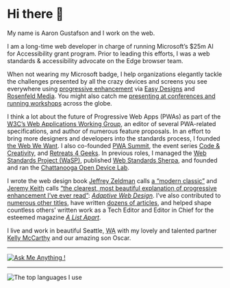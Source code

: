 # Hi there 👋

<p>My name is Aaron Gustafson and I work on the web.</p>

<p>I am a long-time web developer in charge of running Microsoft’s $25m AI for Accessibility grant program. Prior to leading this efforts, I was a web standards &amp; accessibility advocate on the Edge browser team.</p>

<p>When not wearing my Microsoft badge, I help organizations elegantly tackle the challenges presented by all the crazy devices and screens you see everywhere using <a href="https://en.wikipedia.org/wiki/Progressive_enhancement">progressive enhancement</a> via <a href="http://easy-designs.net">Easy Designs</a> and <a href="https://rosenfeldmedia.com/training/">Rosenfeld Media</a>. You might also catch me <a href="http://noti.st/aarongustafson/">presenting at conferences and running workshops</a> across the globe.</p>

<p>I think a lot about the future of Progressive Web Apps (PWAs) as part of the <a href="https://www.w3.org/groups/wg/webapps"><abbr title="World Wide Web Consortium">W3C</abbr>’s Web Applications Working Group</a>, an editor of several PWA-related specifications, and author of numerous feature proposals. In an effort to bring more designers and developers into the standards process, I founded <a href="https://webwewant.fyi">the Web We Want</a>. I also co-founded <a href="https://pwasummit.org">PWA Summit</a>, the event series <a href="http://codeandcreativity.com">Code &amp; Creativity</a>, and <a href="http://retreats4geeks.com">Retreats 4 Geeks</a>. In previous roles, I managed the <a href="http://webstandards.org">Web Standards Project (WaSP)</a>, published <a href="http://webstandardssherpa.com">Web Standards Sherpa</a>, and founded and ran the <a href="http://chadevicelab.org">Chattanooga Open Device Lab</a>.</p><p>I wrote the web design book <a href="http://zeldman.com">Jeffrey Zeldman</a> calls <a href="https://alistapart.com/column/doctor-is-in">a “modern classic”</a> and <a href="http://adactio.com">Jeremy Keith</a> calls <a href="https://adaptivewebdesign.info#adaptive-web-design-preview">“the clearest, most beautiful explanation of progressive enhancement I’ve ever read”</a>: <a href="https://adaptivewebdesign.info"><cite>Adaptive Web Design</cite></a>. I’ve also contributed to <a href="https://www.aaron-gustafson.com/publications/#books">numerous other titles</a>, have written <a href="https://www.aaron-gustafson.com/publications/#articles">dozens of articles</a>, and helped shape countless others’ written work as a Tech Editor and Editor in Chief for the esteemed magazine <a href="http://alistapart.com"><cite>A List Apart</cite></a>.</p>

<p>I live and work in beautiful Seattle, <abbr title="Washington">WA</abbr> with my lovely and talented partner <a href="https://twitter.com/ShirleyTemper">Kelly McCarthy</a> and our amazing son Oscar.</p>

<hr>

[![Ask Me Anything !](https://img.shields.io/badge/Ask%20me-anything-1abc9c.svg)](https://github.com/aarongustafson/ama)

<hr>

![The top languages I use](https://github-readme-stats.vercel.app/api/top-langs/?username=aarongustafson&layout=compact)
